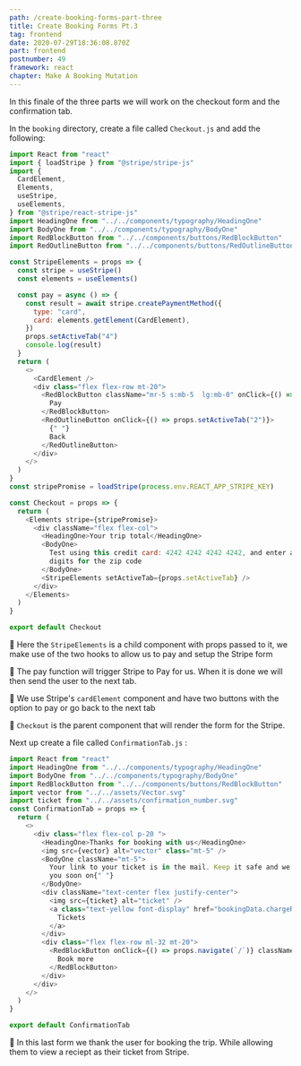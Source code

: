 ```yaml
---
path: /create-booking-forms-part-three
title: Create Booking Forms Pt.3
tag: frontend
date: 2020-07-29T18:36:08.870Z
part: frontend
postnumber: 49
framework: react
chapter: Make A Booking Mutation
---
```


In this finale of the three parts we will work on the checkout form and the confirmation tab.

In the `booking` directory, create a file called `Checkout.js` and add the following:

```javascript
import React from "react"
import { loadStripe } from "@stripe/stripe-js"
import {
  CardElement,
  Elements,
  useStripe,
  useElements,
} from "@stripe/react-stripe-js"
import HeadingOne from "../../components/typography/HeadingOne"
import BodyOne from "../../components/typography/BodyOne"
import RedBlockButton from "../../components/buttons/RedBlockButton"
import RedOutlineButton from "../../components/buttons/RedOutlineButton"

const StripeElements = props => {
  const stripe = useStripe()
  const elements = useElements()

  const pay = async () => {
    const result = await stripe.createPaymentMethod({
      type: "card",
      card: elements.getElement(CardElement),
    })
    props.setActiveTab("4")
    console.log(result)
  }
  return (
    <>
      <CardElement />
      <div class="flex flex-row mt-20">
        <RedBlockButton className="mr-5 s:mb-5  lg:mb-0" onClick={() => pay()}>
          Pay
        </RedBlockButton>
        <RedOutlineButton onClick={() => props.setActiveTab("2")}>
          {" "}
          Back
        </RedOutlineButton>
      </div>
    </>
  )
}
const stripePromise = loadStripe(process.env.REACT_APP_STRIPE_KEY)

const Checkout = props => {
  return (
    <Elements stripe={stripePromise}>
      <div className="flex flex-col">
        <HeadingOne>Your trip total</HeadingOne>
        <BodyOne>
          Test using this credit card: 4242 4242 4242 4242, and enter any 5
          digits for the zip code
        </BodyOne>
        <StripeElements setActiveTab={props.setActiveTab} />
      </div>
    </Elements>
  )
}

export default Checkout
```

🦚 Here the `StripeElements` is a child component with props passed to it, we make use of the two hooks to allow us to pay and setup the Stripe form

🦚 The pay function will trigger Stripe to Pay for us. When it is done we will then send the user to the next tab.

🦚 We use Stripe's `cardElement` component and have two buttons with the option to pay or go back to the next tab

🦚 `Checkout` is the parent component that will render the form for the Stripe.

Next up create a file called `ConfirmationTab.js` :

```javascript
import React from "react"
import HeadingOne from "../../components/typography/HeadingOne"
import BodyOne from "../../components/typography/BodyOne"
import RedBlockButton from "../../components/buttons/RedBlockButton"
import vector from "../../assets/Vector.svg"
import ticket from "../../assets/confirmation_number.svg"
const ConfirmationTab = props => {
  return (
    <>
      <div class="flex flex-col p-20 ">
        <HeadingOne>Thanks for booking with us</HeadingOne>
        <img src={vector} alt="vector" class="mt-5" />
        <BodyOne className="mt-5">
          Your link to your ticket is in the mail. Keep it safe and we will see
          you soon on{" "}
        </BodyOne>
        <div className="text-center flex justify-center">
          <img src={ticket} alt="ticket" />
          <a class="text-yellow font-display" href="bookingData.chargeReciept">
            Tickets
          </a>
        </div>
        <div class="flex flex-row ml-32 mt-20">
          <RedBlockButton onClick={() => props.navigate(`/`)} className="mr-5">
            Book more
          </RedBlockButton>
        </div>
      </div>
    </>
  )
}

export default ConfirmationTab
```

🦚 In this last form we thank the user for booking the trip. While allowing them to view a reciept as their ticket from Stripe.
